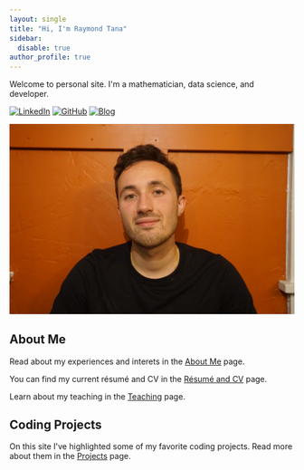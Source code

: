 ```yaml
---
layout: single
title: "Hi, I'm Raymond Tana"
sidebar:
  disable: true
author_profile: true
---
```


Welcome to personal site. I'm a mathematician, data science, and developer.

[![LinkedIn](https://img.shields.io/badge/LinkedIn-blue?logo=linkedin&logoColor=white)](https://www.linkedin.com/in/raymond-tana-0840121a7/)
[![GitHub](https://img.shields.io/badge/GitHub-181717?logo=github&logoColor=white)](https://github.com/RaymondTana)
[![Blog](https://img.shields.io/badge/Sifter_Blog-black?logo=ghost&logoColor=white)](https://sifter.ghost.io/) 

![Raymond Tana headshot](./my_assets/images/headshot.jpeg)

## About Me

Read about my experiences and interets in the [About Me](about/index.html) page.

You can find my current résumé and CV in the [Résumé and CV](cv/index.html) page.

Learn about my teaching in the [Teaching](teaching/index.html) page.

## Coding Projects

On this site I've highlighted some of my favorite coding projects. Read more about them in the [Projects](projects/index.html) page.
